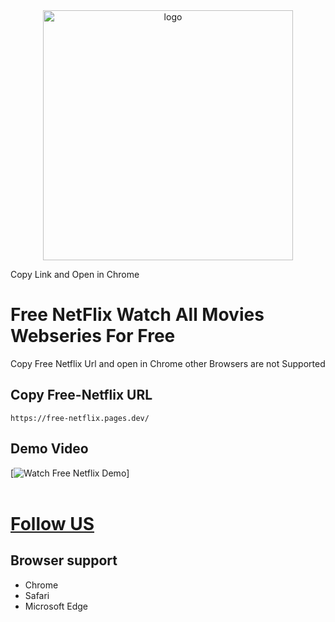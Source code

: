 <div align="center">
<img src="https://user-images.githubusercontent.com/99184393/211183762-03b6e9b4-9fcd-4874-a0e4-20cf00537c06.gif" alt="logo" width="400" height="auto" />
</div>


Copy Link and Open in Chrome


#  Free NetFlix Watch All Movies Webseries For Free

Copy Free Netflix Url and open in Chrome other Browsers are not Supported 

## Copy Free-Netflix URL

```
https://free-netflix.pages.dev/
```


## Demo Video

[![Watch Free Netflix Demo](https://user-images.githubusercontent.com/113350806/235673608-e42280e8-6645-4b54-a686-f95d238f261f.png)]
<br />
<br />


# [Follow US][Follow US]
## Browser support
[Follow US]:https://github.com/jitenderji1137
- Chrome
- Safari
- Microsoft Edge
